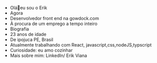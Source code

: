 - Olá👋eu sou o Erik
- Agora
- Desenvolvedor front end na gowdock.com 
- À procura de um emprego a tempo inteiro
- Biografia
- 23 anos de idade
- De ipojuca PE, Brasil
- Atualmente trabalhando com React, javascript,css,nodeJS,typscript
- Curiosidade: eu amo cozinhar 
- Mais sobre mim: LinkedIn/ Erik Viana  


      
      
                
